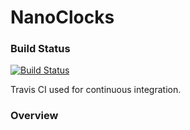 # NanoClocks

### Build Status
[![Build Status](https://travis-ci.org/FergusLemon/nanoclocks.svg?branch=master)](https://travis-ci.org/FergusLemon/nanoclocks)

Travis CI used for continuous integration.

### Overview
